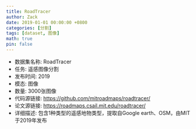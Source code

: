 ```yaml
---
title: RoadTracer
author: Zack
date: 2019-01-01 00:00:00 +0800
categories: [分割]
tags: [dataset, 图像]
math: true
pin: false
---
```

- 数据集名称: RoadTracer
- 任务: 遥感图像分割
- 发布时间: 2019
- 模态: 图像
- 数量: 3000张图像
- 代码源链接: https://github.com/mitroadmaps/roadtracer/
- 论文源链接: https://roadmaps.csail.mit.edu/roadtracer/
- 详细描述: 包含1种类型的遥感地物类型，提取自Google earth、OSM，由MIT于2019年发布
